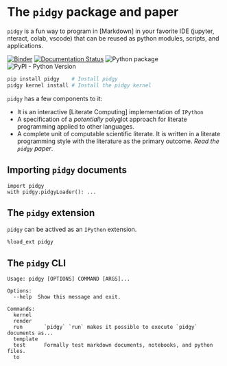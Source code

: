 # The `pidgy` package and paper

`pidgy` is a fun way to program in [Markdown] in your favorite IDE (jupyter, nteract, colab, vscode) that can be reused as python modules, scripts, and applications.

[![Binder](https://mybinder.org/badge_logo.svg)](https://mybinder.org/v2/gh/deathbeds/pidgy/master?urlpath=lab)
[![Documentation Status](https://readthedocs.org/projects/pidgy/badge/?version=latest)](https://pidgin-notebook.readthedocs.io/en/latest/?badge=latest)
![Python package](https://github.com/deathbeds/pidgy/workflows/Python%20package/badge.svg)
![PyPI - Python Version](https://img.shields.io/pypi/pyversions/pidgy)

```bash
pip install pidgy    # Install pidgy
pidgy kernel install # Install the pidgy kernel
```

`pidgy` has a few components to it:

- It is an interactive [Literate Computing] implementation of `IPython`
- A specification of a _potentially_ polyglot approach for literate programming applied to other languages.
- A complete unit of computable scientific literate. It is written in a literate programming style with the literature as the primary outcome. _Read the `pidgy` paper_.

## Importing `pidgy` documents

    import pidgy
    with pidgy.pidgyLoader(): ...

## The `pidgy` extension

`pidgy` can be actived as an `IPython` extension.

```ipython
%load_ext pidgy
```

## The `pidgy` CLI

```text
Usage: pidgy [OPTIONS] COMMAND [ARGS]...

Options:
  --help  Show this message and exit.

Commands:
  kernel
  render
  run       `pidgy` `run` makes it possible to execute `pidgy` documents as...
  template
  test      Formally test markdown documents, notebooks, and python files.
  to
```
